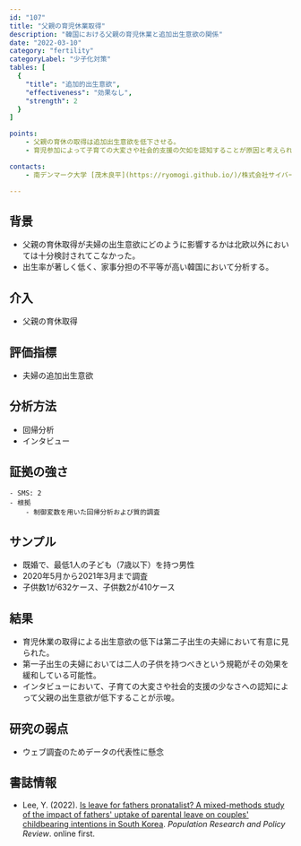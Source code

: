 ```yaml
---
id: "107"
title: "父親の育児休業取得"
description: "韓国における父親の育児休業と追加出生意欲の関係"
date: "2022-03-10"
category: "fertility"
categoryLabel: "少子化対策"
tables: [
  {
    "title": "追加的出生意欲",
    "effectiveness": "効果なし",
    "strength": 2
  }
]

points:
    - 父親の育休の取得は追加出生意欲を低下させる。
    - 育児参加によって子育ての大変さや社会的支援の欠如を認知することが原因と考えられる。

contacts:
    - 南デンマーク大学 [茂木良平](https://ryomogi.github.io/)/株式会社サイバーエージェント経済学社会実装チーム

---
```


## 背景
- 父親の育休取得が夫婦の出生意欲にどのように影響するかは北欧以外においては十分検討されてこなかった。
- 出生率が著しく低く、家事分担の不平等が高い韓国において分析する。

## 介入
- 父親の育休取得

## 評価指標
- 夫婦の追加出生意欲

## 分析方法
- 回帰分析
- インタビュー

## 証拠の強さ
    - SMS: 2
    - 根拠 
        - 制御変数を用いた回帰分析および質的調査

## サンプル
- 既婚で、最低1人の子ども（7歳以下）を持つ男性
- 2020年5月から2021年3月まで調査
- 子供数1が632ケース、子供数2が410ケース

## 結果
- 育児休業の取得による出生意欲の低下は第二子出生の夫婦において有意に見られた。
- 第一子出生の夫婦においては二人の子供を持つべきという規範がその効果を緩和している可能性。
- インタビューにおいて、子育ての大変さや社会的支援の少なさへの認知によって父親の出生意欲が低下することが示唆。

## 研究の弱点
- ウェブ調査のためデータの代表性に懸念

## 書誌情報
- Lee, Y. (2022). [Is leave for fathers pronatalist? A mixed-methods study of the impact of fathers' uptake of parental leave on couples' childbearing intentions in South Korea](https://link.springer.com/article/10.1007/s11113-022-09697-4). *Population Research and Policy Review*. online first.